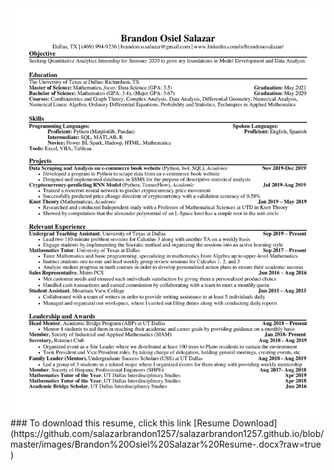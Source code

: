 

<img src="images/Brandon Osiel Salazar Resume - Copy (2) - Copy-1.png"/>
### To download this resume, click this link
[Resume Download](https://github.com/salazarbrandon1257/salazarbrandon1257.github.io/blob/master/images/Brandon%20Osiel%20Salazar%20Resume-.docx?raw=true
)
